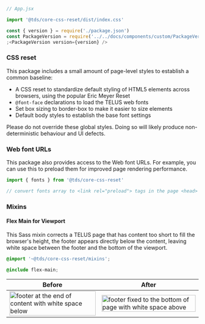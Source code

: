 ```js static
// App.jsx

import '@tds/core-css-reset/dist/index.css'
```

```jsx noeditor
const { version } = require('./package.json')
const PackageVersion = require('../../docs/components/custom/PackageVersion/PackageVersion').default
;<PackageVersion version={version} />
```

### CSS reset

This package includes a small amount of page-level styles to establish a common baseline:

- A CSS reset to standardize default styling of HTML5 elements across browsers, using the popular Eric Meyer Reset
- `@font-face` declarations to load the TELUS web fonts
- Set box sizing to border-box to make it easier to size elements
- Default body styles to establish the base font settings

Please do not override these global styles. Doing so will likely produce non-deterministic behaviour and UI defects.

### Web font URLs

This package also provides access to the Web font URLs. For example, you can use this to preload them for improved page rendering performance.

```js static
import { fonts } from '@tds/core-css-reset'

// convert fonts array to <link rel="preload"> tags in the page <head>
```

### Mixins

#### Flex Main for Viewport

This Sass mixin corrects a TELUS page that has content too short to fill the browser's height, the footer appears directly below the content, leaving white space between the footer and the bottom of the viewport.

```css static
@import '~@tds/core-css-reset/mixins';

@include flex-main;
```

| Before                                                                                                           | After                                                                                                                 |
| ---------------------------------------------------------------------------------------------------------------- | --------------------------------------------------------------------------------------------------------------------- |
| <img src="css-reset_footer-before.png" alt="footer at the end of content with white space below" width="100%" /> | <img src="css-reset_footer-after.png" alt="footer fixed to the bottom of page with white space above" width="100%" /> |
